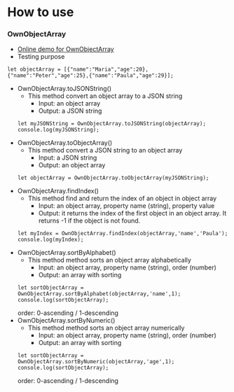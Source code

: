 # How to use
### OwnObjectArray
* [Online demo for OwnObjectArray](https://codepen.io/khois/pen/aqRdqz)
* Testing purpose
```
let objectArray = [{"name":"Maria","age":20},{"name":"Peter","age":25},{"name":"Paula","age":29}];
```
* OwnObjectArray.toJSONString()
    * This method convert an object array to a JSON string
        * Input: an object array
        * Output: a JSON string
    ```
    let myJSONString = OwnObjectArray.toJSONString(objectArray);   
    console.log(myJSONString);
    ```
* OwnObjectArray.toObjectArray()
    * This method convert a JSON string to an object array
        * Input: a JSON string
        * Output: an object array
    ```
    let objectArray = OwnObjectArray.toObjectArray(myJSONString);
    ```
* OwnObjectArray.findIndex()
    * This method find and return the index of an object in object array
        * Input: an object array, property name (string), property value
        * Output: it returns the index of the first object in an object array. It returns -1 if the object is not found. 
    ```
    let myIndex = OwnObjectArray.findIndex(objectArray,'name','Paula');   
    console.log(myIndex);
    ```
* OwnObjectArray.sortByAlphabet()
    * This method method sorts an object array alphabetically
        * Input: an object array, property name (string), order (number)
        * Output: an array with sorting
    ```
    let sortObjectArray = OwnObjectArray.sortByAlphabet(objectArray,'name',1);
    console.log(sortObjectArray);
    ```
    order: 0-ascending / 1-descending
* OwnObjectArray.sortByNumeric()
   * This method method sorts an object array numerically
       * Input: an object array, property name (string), order (number)
       * Output: an array with sorting
   ```
   let sortObjectArray = OwnObjectArray.sortByNumeric(objectArray,'age',1);
   console.log(sortObjectArray);
   ```
   order: 0-ascending / 1-descending